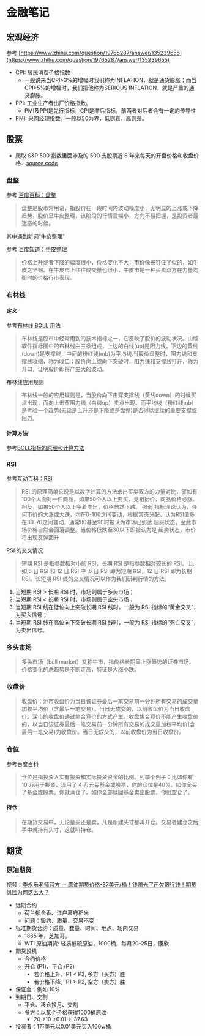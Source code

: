 # 金融笔记

## 宏观经济

参考 [https://www.zhihu.com/question/19765287/answer/135239655](https://www.zhihu.com/question/19765287/answer/135239655)

- CPI: 居民消费价格指数
  - 一般说来当CPI>3%的增幅时我们称为INFLATION，就是通货膨胀；而当CPI>5%的增幅时，我们把他称为SERIOUS INFLATION，就是严重的通货膨胀。
- PPI: 工业生产者出厂价格指数。
  - PMI及PPI是先行指标，CPI是滞后指标，前两者对后者会有一定的传导性
- PMI: 采购经理指数。一般以50为界，低则衰，高则荣。



## 股票

- 爬取 S&P 500 指数里面涉及的 500 支股票近 6 年来每天的开盘价格和收盘价格．[source code](https://github.com/szcf-weiya/techNotes/tree/master/src/finance)

### 盘整

参考 [百度百科：盘整](https://baike.baidu.com/item/%E7%9B%98%E6%95%B4)

> 盘整是股市常用语，指股价在一段时间内波动幅度小，无明显的上涨或下降趋势，股价呈牛皮整理，该阶段的行情震幅小，方向不易把握，是投资者最迷惑的时候。

其中遇到新词“牛皮整理”

参考 [百度知道：牛皮整理](https://zhidao.baidu.com/question/515747206.html)

> 价格上升或者下降的幅度很小，价格变化不大，市价像被钉住了似的，如牛皮之坚韧。在牛皮市上往往成交量也很小，牛皮市是一种买卖双方在力量均衡时的价格行市表现。

### 布林线

#### 定义

参考[布林线 BOLL 用法](http://blog.sina.com.cn/s/blog_5edc0f940100dxy1.html)

> 布林线是股市中经常用到的技术指标之一，它反映了股价的波动状况。山版软件指标图中的布林线由三条组成，上边的白线(up)是阻力线，下边的黄线(down)是支撑线，中间的粉红线(mb)为平均线.当股价盘整时，阻力线和支撑线收缩，称为收口；股价向上或向下突破时，阻力线和支撑线打开，称为开口，证明股价即将产生大的波动。

布林线应用规则

> 布林线一般的应用规则是，当股价向下击穿支撑线（黄线down）的时候买点出现，而向上击穿阻力线（白线up）卖点出现。而平均线（粉红线mb）是考验一个趋势(无论是上升还是下降或是盘整)是否得以继续的重要支撑或阻力。

#### 计算方法

参考[BOLL指标的原理和计算方法](http://www.zcaijing.com/bollzhibiao/2878.html)

### RSI

参考[互动百科：RSI](http://www.baike.com/wiki/RSI)

> RSI 的原理简单来说是以数字计算的方法求出买卖双方的力量对比，譬如有100个人面对一件商品，如果50个人以上要买，竞相抬价，商品价格必涨。相反，如果50个人以上争着卖出，价格自然下跌。
强弱 指标理论认为，任何市价的大涨或大跌，均在0-100之间变动，根据常态分配，认为RSI值多在30-70之间变动，通常80甚至90时被认为市场已到达 超买状态，至此市场价格自然会回落调整。当价格低跌至30以下即被认为是 超卖状态，市价将出现反弹回升

RSI 的交叉情况

> 短期 RSI 是指参数相对小的 RSI，长期 RSI 是指参数相对较长的 RSI。 比如,6 日 RSI 和 12 日 RSI 中 ,6 日 RSI 即为短期 RSI，12 日 RSI 即为长期 RSI。长短期 RSI 线的交叉情况可以作为我们研判行情的方法。

1. 当短期 RSI > 长期 RSI 时，市场则属于多头市场；
2. 当短期 RSI < 长期 RSI 时，市场则属于空头市场；
3. 当短期 RSI 线在低位向上突破长期 RSI 线时，一般为 RSI 指标的“黄金交叉”，为买入信号；
4. 当短期 RSI 线在高位向下突破长期 RSI 线时，一般为 RSI 指标的“死亡交叉”，为卖出信号。

### 多头市场

> 多头市场（bull market）又称牛市，指价格长期呈上涨趋势的证券市场。价格变化的总趋势是不断走高，特征是大涨小跌。

### 收盘价

> 收盘价：沪市收盘价为当日该证券最后一笔交易前一分钟所有交易的成交量加权平均价（含最后一笔交易）。当日无成交的，以前收盘价为当日收盘价。深市的收盘价通过集合竞价的方式产生。收盘集合竞价不能产生收盘价的，以当日该证券最后一笔交易前一分钟所有交易的成交量加权平均价(含最后一笔交易)为收盘价。当日无成交的，以前收盘价为当日收盘价。

### 仓位

参考百度百科

> 仓位是指投资人实有投资和实际投资资金的比例。列举个例子：比如你有 10 万用于投资，现用了 4 万元买基金或股票，你的仓位是40%。如你全买了基金或股票，你就满仓了。如你全部赎回基金卖出股票，你就空仓了。

#### 持仓

> 在期货交易中，无论是买还是卖，凡是新建头寸都叫开仓。交易者建仓之后手中就持有头寸，这就叫持仓。

## 期货

### 原油期货

视频：[李永乐老师官方 -- 原油期货价格-37美元/桶！钱赔光了还欠银行钱！期货风险为何这么大？](https://www.bilibili.com/video/BV1qi4y1t7Mg)

- 远期合约
  - 荷兰郁金香、江户幕府稻米
  - 问题：毁约、质量、交易不变
- 标准期货合约：质量、数量、时间、地点、场内交易
  - 1865 年，芝加哥。
  - WTI 原油期货: 轻质低硫原油，1000桶，每月20-25日，康欣
- 期货投机
  - 合约价格
  - 开仓 (P1)、平仓 (P2)
    - 若价格上升，P1 < P2, 多方（买方）胜
    - 若价格下降，P1 > P2, 空方（卖方）胜
- 保证金：例如 10%
- 到期日、交割
  - 平仓、移仓换月、交割
  - 多方：以某个价格获得1000桶原油
    - 20->10->0.01->-37.63
- 投资者：1万美元以0.01美元买入100w桶
